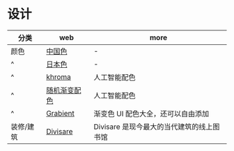 # 设计

| 分类      | web                                     | more                                      |
| --------- | --------------------------------------- | ----------------------------------------- |
| 颜色      | [中国色](http://zhongguose.com)         | -                                         |
| ^         | [日本色](https://nipponcolors.com)      | -                                         |
| ^         | [khroma](http://khroma.co)              | 人工智能配色                              |
| ^         | [随机渐变配色](https://uigradients.com) | 人工智能配色                              |
| ^         | [Grabient](https://www.grabient.com)    | 渐变色 UI 配色大全，还可以自由添加        |
| 装修/建筑 | [Divisare](https://divisare.com)        | Divisare 是现今最大的当代建筑的线上图书馆 |
